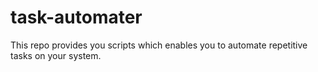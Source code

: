 # task-automater
This repo provides you scripts which enables you to automate repetitive tasks on your system.

